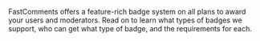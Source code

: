 FastComments offers a feature-rich badge system on all plans to award your users and moderators. Read on to learn what types of badges we support,
who can get what type of badge, and the requirements for each.
